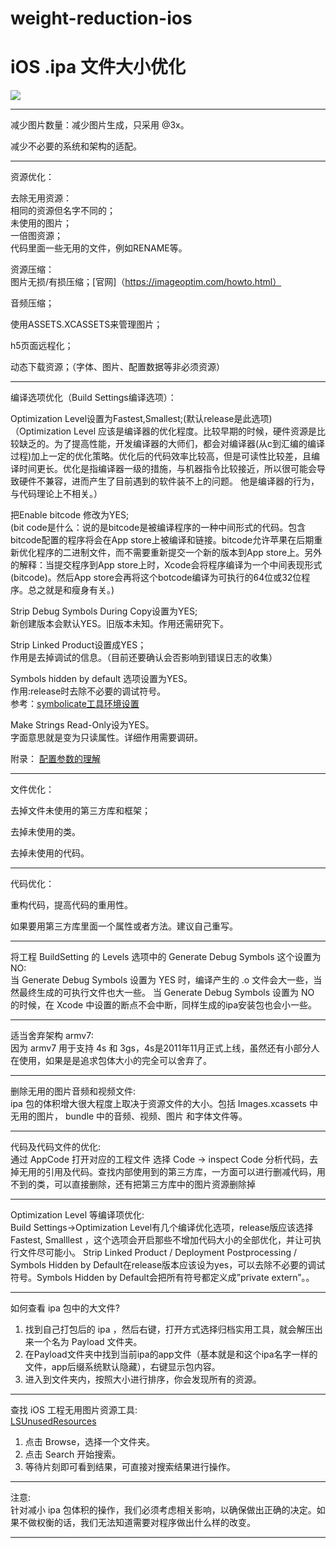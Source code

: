 # weight-reduction-ios

# iOS .ipa 文件大小优化

![](http://www.zoomfeng.com/images/2016/10/12/4.png)

****************************
减少图片数量：减少图片生成，只采用 @3x。

减少不必要的系统和架构的适配。

****************************
资源优化：

去除无用资源：  
相同的资源但名字不同的；  
未使用的图片；    
一倍图资源；      
代码里面一些无用的文件，例如RENAME等。  

资源压缩：     
图片无损/有损压缩；[官网]（https://imageoptim.com/howto.html）  

音频压缩；         

使用ASSETS.XCASSETS来管理图片；         

h5页面远程化；  

动态下载资源；（字体、图片、配置数据等非必须资源） 

****************************

编译选项优化（Build Settings编译选项）： 

Optimization Level设置为Fastest,Smallest;(默认release是此选项)   
（Optimization Level 应该是编译器的优化程度。比较早期的时候，硬件资源是比较缺乏的。为了提高性能，开发编译器的大师们，都会对编译器(从c到汇编的编译过程)加上一定的优化策略。优化后的代码效率比较高，但是可读性比较差，且编译时间更长。优化是指编译器一级的措施，与机器指令比较接近，所以很可能会导致硬件不兼容，进而产生了目前遇到的软件装不上的问题。 他是编译器的行为，与代码理论上不相关。）    

把Enable bitcode 修改为YES;   
(bit code是什么：说的是bitcode是被编译程序的一种中间形式的代码。包含bitcode配置的程序将会在App store上被编译和链接。bitcode允许苹果在后期重新优化程序的二进制文件，而不需要重新提交一个新的版本到App store上。另外的解释：当提交程序到App store上时，Xcode会将程序编译为一个中间表现形式(bitcode)。然后App store会再将这个botcode编译为可执行的64位或32位程序。总之就是和瘦身有关。)    

Strip Debug Symbols During Copy设置为YES;    
新创建版本会默认YES。旧版本未知。作用还需研究下。    

Strip Linked Product设置成YES；   
作用是去掉调试的信息。（目前还要确认会否影响到错误日志的收集）   

Symbols hidden by default 选项设置为YES。   
作用:release时去除不必要的调试符号。      
参考：[symbolicate工具环境设置](http://blog.csdn.net/dnj630/article/details/7321101)   

Make Strings Read-Only设为YES。    
字面意思就是变为只读属性。详细作用需要调研。   

附录： 
[配置参数的理解](http://blog.csdn.net/iitvip/article/details/9118499)

****************************

文件优化：

去掉文件未使用的第三方库和框架；   

去掉未使用的类。

去掉未使用的代码。       

****************************

代码优化：   

重构代码，提高代码的重用性。    

如果要用第三方库里面一个属性或者方法。建议自己重写。    

****************************

将工程 BuildSetting 的 Levels 选项中的 Generate Debug Symbols 这个设置为 NO:   
当 Generate Debug Symbols 设置为 YES 时，编译产生的 .o 文件会大一些，当然最终生成的可执行文件也大一些。
当 Generate Debug Symbols 设置为 NO 的时候，在 Xcode 中设置的断点不会中断，同样生成的ipa安装包也会小一些。

****************************
适当舍弃架构 armv7:   
因为 armv7 用于支持 4s 和 3gs，4s是2011年11月正式上线，虽然还有小部分人在使用，如果是是追求包体大小的完全可以舍弃了。

****************************
删除无用的图片音频和视频文件:   
ipa 包的体积增大很大程度上取决于资源文件的大小。包括 Images.xcassets 中无用的图片， bundle 中的音频、视频、图片 和字体文件等。

****************************
代码及代码文件的优化:   
通过 AppCode 打开对应的工程文件 选择 Code -> inspect Code 分析代码，去掉无用的引用及代码。查找内部使用到的第三方库，一方面可以进行删减代码，用不到的类，可以直接删除，还有把第三方库中的图片资源删除掉

****************************
Optimization Level 等编译项优化:   
Build Settings->Optimization Level有几个编译优化选项，release版应该选择 Fastest, Smalllest ，这个选项会开启那些不增加代码大小的全部优化，并让可执行文件尽可能小。
Strip Linked Product / Deployment Postprocessing / Symbols Hidden by Default在release版本应该设为yes，可以去除不必要的调试符号。Symbols Hidden by Default会把所有符号都定义成”private extern”。。

****************************
如何查看 ipa 包中的大文件?   
  1. 找到自己打包后的 ipa ，然后右键，打开方式选择归档实用工具，就会解压出来一个名为 Payload 文件夹。
  2. 在Payload文件夹中找到当前ipa的app文件（基本就是和这个ipa名字一样的文件，app后缀系统默认隐藏），右键显示包内容。
  3. 进入到文件夹内，按照大小进行排序，你会发现所有的资源。

****************************
查找 iOS 工程无用图片资源工具:   
[LSUnusedResources](https://github.com/tinymind/LSUnusedResources)
  1. 点击 Browse，选择一个文件夹。
  2. 点击 Search 开始搜索。
  3. 等待片刻即可看到结果，可直接对搜索结果进行操作。

****************************
注意:   
针对减小 ipa 包体积的操作，我们必须考虑相关影响，以确保做出正确的决定。如果不做权衡的话，我们无法知道需要对程序做出什么样的改变。

****************************
